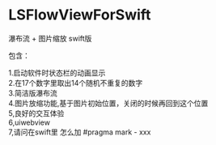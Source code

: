 # LSFlowViewForSwift
瀑布流 + 图片缩放 swift版

包含：

1.启动软件时状态栏的动画显示<br />
2.在17个数字里取出14个随机不重复的数字<br />
3.简洁版瀑布流<br />
4.图片放缩功能,基于图片初始位置，关闭的时候再回到这个位置<br />
5,良好的交互体验<br />
6,uiwebview<br />
7,请问在swift里 怎么加 #pragma mark - xxx<br />
